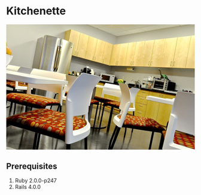 # Kitchenette

![](app/assets/images/bright_kitchen.jpg)

## Prerequisites

  1. Ruby 2.0.0-p247
  2. Rails 4.0.0
